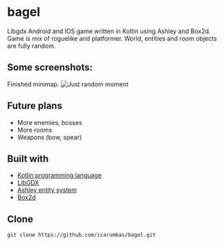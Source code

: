 # bagel
Libgdx Android and IOS game written in Kotlin using Ashley and Box2d. Game is mix of roguelike and platformer. 
World, entities and room objects are fully random.

## Some screenshots:

Finished minimap.
![Just random moment](https://github.com/icarumbas/bagel/blob/master/android/assets/Screenshot1.png)

## Future plans
* More enemies, bosses
* More rooms
* Weapons (bow, spear)


## Built with
* [Kotlin programming language](https://github.com/JetBrains/kotlin)
* [LibGDX](https://github.com/libgdx/libgdx)
* [Ashley entity system](https://github.com/libgdx/ashley)
* [Box2d](https://github.com/erincatto/Box2D)

## Clone
```
git clone https://github.com/icarumbas/bagel.git
```
